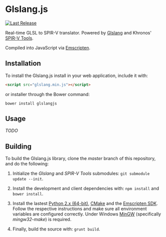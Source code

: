 Glslang.js
==========
[![Last Release](https://img.shields.io/badge/version-1.0.0-brightgreen.svg?style=flat)](https://github.com/AlexAltea/glslang.js/releases)

Real-time GLSL to SPIR-V translator. Powered by [Glslang](https://www.opengl.org/sdk/tools/glslang/) and Khronos' [SPIR-V Tools](https://github.com/KhronosGroup/SPIRV-Tools).

Compiled into JavaScript via [Emscripten](https://github.com/kripken/emscripten).

## Installation
To install the Glslang.js install in your web application, include it with:
```html
<script src="glslang.min.js"></script>
```
or installer through the Bower command:
```
bower install glslangjs
```

## Usage                                                      
*TODO*

## Building
To build the Glslang.js library, clone the *master* branch of this repository, and do the following:

1. Initialize the *Glslang* and *SPIR-V Tools* submodules: `git submodule update --init`.

2. Install the development and client dependencies with: `npm install` and `bower install`.

3. Install the lastest [Python 2.x (64-bit)](https://www.python.org/downloads/), [CMake](http://www.cmake.org/download/) and the [Emscripten SDK](http://kripken.github.io/emscripten-site/docs/getting_started/downloads.html). Follow the respective instructions and make sure all environment variables are configured correctly. Under Windows [MinGW](http://www.mingw.org/) (specifically *mingw32-make*) is required.

4. Finally, build the source with: `grunt build`.
